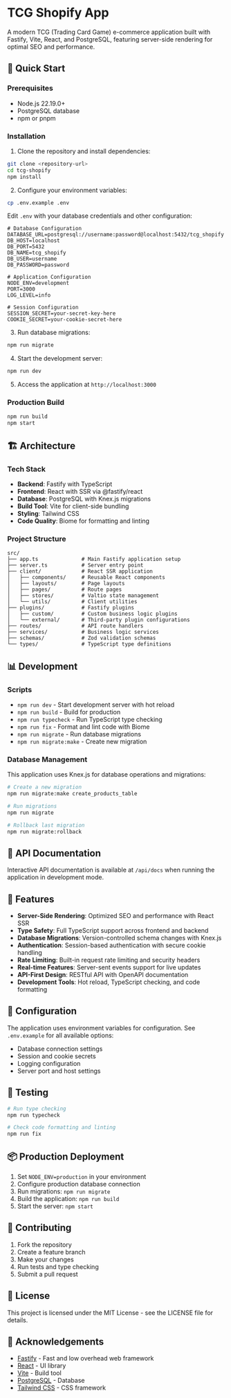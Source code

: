 # TCG Shopify App

A modern TCG (Trading Card Game) e-commerce application built with Fastify, Vite, React, and PostgreSQL, featuring server-side rendering for optimal SEO and performance.

## 🚀 Quick Start

### Prerequisites

- Node.js 22.19.0+
- PostgreSQL database
- npm or pnpm

### Installation

1. Clone the repository and install dependencies:
```bash
git clone <repository-url>
cd tcg-shopify
npm install
```

2. Configure your environment variables:
```bash
cp .env.example .env
```

Edit `.env` with your database credentials and other configuration:
```env
# Database Configuration
DATABASE_URL=postgresql://username:password@localhost:5432/tcg_shopify
DB_HOST=localhost
DB_PORT=5432
DB_NAME=tcg_shopify
DB_USER=username
DB_PASSWORD=password

# Application Configuration
NODE_ENV=development
PORT=3000
LOG_LEVEL=info

# Session Configuration
SESSION_SECRET=your-secret-key-here
COOKIE_SECRET=your-cookie-secret-here
```

3. Run database migrations:
```bash
npm run migrate
```

4. Start the development server:
```bash
npm run dev
```

5. Access the application at `http://localhost:3000`

### Production Build

```bash
npm run build
npm start
```

## 🏗️ Architecture

### Tech Stack

- **Backend**: Fastify with TypeScript
- **Frontend**: React with SSR via @fastify/react
- **Database**: PostgreSQL with Knex.js migrations
- **Build Tool**: Vite for client-side bundling
- **Styling**: Tailwind CSS
- **Code Quality**: Biome for formatting and linting

### Project Structure

```
src/
├── app.ts              # Main Fastify application setup
├── server.ts           # Server entry point
├── client/             # React SSR application
│   ├── components/     # Reusable React components
│   ├── layouts/        # Page layouts
│   ├── pages/          # Route pages
│   ├── stores/         # Valtio state management
│   └── utils/          # Client utilities
├── plugins/            # Fastify plugins
│   ├── custom/         # Custom business logic plugins
│   └── external/       # Third-party plugin configurations
├── routes/             # API route handlers
├── services/           # Business logic services
├── schemas/            # Zod validation schemas
└── types/              # TypeScript type definitions
```

## 📊 Development

### Scripts

- `npm run dev` - Start development server with hot reload
- `npm run build` - Build for production
- `npm run typecheck` - Run TypeScript type checking
- `npm run fix` - Format and lint code with Biome
- `npm run migrate` - Run database migrations
- `npm run migrate:make` - Create new migration

### Database Management

This application uses Knex.js for database operations and migrations:

```bash
# Create a new migration
npm run migrate:make create_products_table

# Run migrations
npm run migrate

# Rollback last migration
npm run migrate:rollback
```

## 🔌 API Documentation

Interactive API documentation is available at `/api/docs` when running the application in development mode.

## 🎯 Features

- **Server-Side Rendering**: Optimized SEO and performance with React SSR
- **Type Safety**: Full TypeScript support across frontend and backend
- **Database Migrations**: Version-controlled schema changes with Knex.js
- **Authentication**: Session-based authentication with secure cookie handling
- **Rate Limiting**: Built-in request rate limiting and security headers
- **Real-time Features**: Server-sent events support for live updates
- **API-First Design**: RESTful API with OpenAPI documentation
- **Development Tools**: Hot reload, TypeScript checking, and code formatting

## 🔧 Configuration

The application uses environment variables for configuration. See `.env.example` for all available options:

- Database connection settings
- Session and cookie secrets
- Logging configuration
- Server port and host settings

## 🧪 Testing

```bash
# Run type checking
npm run typecheck

# Check code formatting and linting
npm run fix
```

## 📦 Production Deployment

1. Set `NODE_ENV=production` in your environment
2. Configure production database connection
3. Run migrations: `npm run migrate`
4. Build the application: `npm run build`
5. Start the server: `npm start`

## 🤝 Contributing

1. Fork the repository
2. Create a feature branch
3. Make your changes
4. Run tests and type checking
5. Submit a pull request

## 📜 License

This project is licensed under the MIT License - see the LICENSE file for details.

## 🙏 Acknowledgements

- [Fastify](https://www.fastify.io/) - Fast and low overhead web framework
- [React](https://reactjs.org/) - UI library
- [Vite](https://vitejs.dev/) - Build tool
- [PostgreSQL](https://www.postgresql.org/) - Database
- [Tailwind CSS](https://tailwindcss.com/) - CSS framework